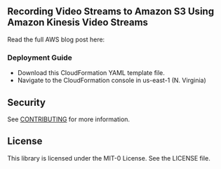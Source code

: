 ## Recording Video Streams to Amazon S3 Using Amazon Kinesis Video Streams


Read the full AWS blog post here: 

### Deployment Guide
* Download this CloudFormation YAML template file.
* Navigate to the CloudFormation console in us-east-1 (N. Virginia)

## Security

See [CONTRIBUTING](CONTRIBUTING.md#security-issue-notifications) for more information.

## License

This library is licensed under the MIT-0 License. See the LICENSE file.

